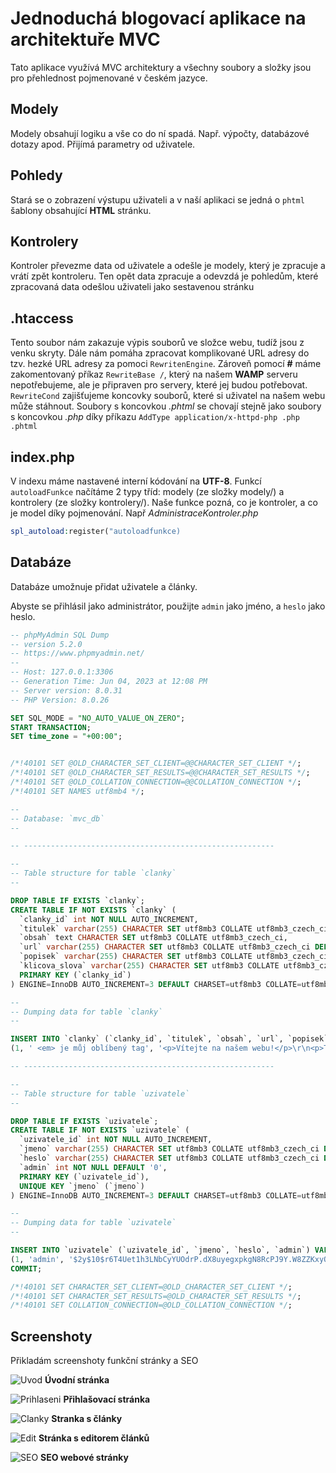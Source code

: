 # Jednoduchá blogovací aplikace na architektuře MVC

Tato aplikace využívá MVC architektury a všechny soubory a složky jsou pro přehlednost pojmenované v českém jazyce.

## Modely

Modely obsahují logiku a vše co do ní spadá. Např. výpočty, databázové dotazy apod. Přijímá parametry od uživatele.

## Pohledy

Stará se o zobrazení výstupu uživateli a v naší aplikaci se jedná o `phtml` šablony obsahující **HTML** stránku.

## Kontrolery

Kontroler převezme data od uživatele a odešle je modely, který je zpracuje a vrátí zpět kontroleru. Ten opět data zpracuje a odevzdá je pohledům, které zpracovaná data odešlou uživateli jako sestavenou stránku

## .htaccess

Tento soubor nám zakazuje výpis souborů ve složce webu, tudíž jsou z venku skryty. Dále nám pomáha zpracovat komplikované URL adresy do tzv. hezké URL adresy za pomoci `RewritenEngine`. Zároveň pomocí **#** máme zakomentovaný příkaz `RewriteBase /`, který na našem **WAMP** serveru nepotřebujeme, ale je připraven pro servery, které jej budou potřebovat. `RewriteCond` zajišťujeme koncovky souborů, které si uživatel na našem webu může stáhnout. Soubory s koncovkou _.phtml_ se chovají stejně jako soubory s koncovkou _.php_ díky příkazu `AddType application/x-httpd-php .php .phtml`

## index.php

V indexu máme nastavené interní kódování na **UTF-8**. Funkcí `autoloadFunkce` načítáme 2 typy tříd: modely (ze složky modely/) a kontrolery (ze složky kontrolery/). Naše funkce pozná, co je kontroler, a co je model díky pojmenování. Např _AdministraceKontroler.php_

```php
spl_autoload:register("autoloadfunkce)
```

## Databáze

Databáze umožnuje přidat uživatele a články.

Abyste se přihlásil jako administrátor, použijte `admin` jako jméno, a `heslo` jako heslo.

```sql
-- phpMyAdmin SQL Dump
-- version 5.2.0
-- https://www.phpmyadmin.net/
--
-- Host: 127.0.0.1:3306
-- Generation Time: Jun 04, 2023 at 12:08 PM
-- Server version: 8.0.31
-- PHP Version: 8.0.26

SET SQL_MODE = "NO_AUTO_VALUE_ON_ZERO";
START TRANSACTION;
SET time_zone = "+00:00";


/*!40101 SET @OLD_CHARACTER_SET_CLIENT=@@CHARACTER_SET_CLIENT */;
/*!40101 SET @OLD_CHARACTER_SET_RESULTS=@@CHARACTER_SET_RESULTS */;
/*!40101 SET @OLD_COLLATION_CONNECTION=@@COLLATION_CONNECTION */;
/*!40101 SET NAMES utf8mb4 */;

--
-- Database: `mvc_db`
--

-- --------------------------------------------------------

--
-- Table structure for table `clanky`
--

DROP TABLE IF EXISTS `clanky`;
CREATE TABLE IF NOT EXISTS `clanky` (
  `clanky_id` int NOT NULL AUTO_INCREMENT,
  `titulek` varchar(255) CHARACTER SET utf8mb3 COLLATE utf8mb3_czech_ci DEFAULT NULL,
  `obsah` text CHARACTER SET utf8mb3 COLLATE utf8mb3_czech_ci,
  `url` varchar(255) CHARACTER SET utf8mb3 COLLATE utf8mb3_czech_ci DEFAULT NULL,
  `popisek` varchar(255) CHARACTER SET utf8mb3 COLLATE utf8mb3_czech_ci DEFAULT NULL,
  `klicova_slova` varchar(255) CHARACTER SET utf8mb3 COLLATE utf8mb3_czech_ci DEFAULT NULL,
  PRIMARY KEY (`clanky_id`)
) ENGINE=InnoDB AUTO_INCREMENT=3 DEFAULT CHARSET=utf8mb3 COLLATE=utf8mb3_czech_ci;

--
-- Dumping data for table `clanky`
--

INSERT INTO `clanky` (`clanky_id`, `titulek`, `obsah`, `url`, `popisek`, `klicova_slova`) VALUES
(1, ' <em> je můj oblíbený tag', '<p>Vítejte na našem webu!</p>\r\n<p>Tento web je postaven na <strong>jednoduchém MVC frameworku v PHP</strong>. Toto je úvodní článek, načtený z databáze.</p>', 'uvod', 'Úvodní článek na webu v MVC v PHP', 'úvod, mvc, web');

-- --------------------------------------------------------

--
-- Table structure for table `uzivatele`
--

DROP TABLE IF EXISTS `uzivatele`;
CREATE TABLE IF NOT EXISTS `uzivatele` (
  `uzivatele_id` int NOT NULL AUTO_INCREMENT,
  `jmeno` varchar(255) CHARACTER SET utf8mb3 COLLATE utf8mb3_czech_ci DEFAULT NULL,
  `heslo` varchar(255) CHARACTER SET utf8mb3 COLLATE utf8mb3_czech_ci DEFAULT NULL,
  `admin` int NOT NULL DEFAULT '0',
  PRIMARY KEY (`uzivatele_id`),
  UNIQUE KEY `jmeno` (`jmeno`)
) ENGINE=InnoDB AUTO_INCREMENT=3 DEFAULT CHARSET=utf8mb3 COLLATE=utf8mb3_czech_ci;

--
-- Dumping data for table `uzivatele`
--

INSERT INTO `uzivatele` (`uzivatele_id`, `jmeno`, `heslo`, `admin`) VALUES
(1, 'admin', '$2y$10$r6T4Uet1h3LNbCyYUOdrP.dX8uyegxpkgN8RcPJ9Y.W8ZZKxyQTxO', 1);
COMMIT;

/*!40101 SET CHARACTER_SET_CLIENT=@OLD_CHARACTER_SET_CLIENT */;
/*!40101 SET CHARACTER_SET_RESULTS=@OLD_CHARACTER_SET_RESULTS */;
/*!40101 SET COLLATION_CONNECTION=@OLD_COLLATION_CONNECTION */;

```

## Screenshoty

Přikladám screenshoty funkční stránky a SEO

![Uvod](https://raw.githubusercontent.com/KanzanElBirbo/WAP/main/Projekt-MVC/uvod.png)
**Úvodní stránka**

![Prihlaseni](https://raw.githubusercontent.com/KanzanElBirbo/WAP/main/Projekt-MVC/prihlaseni.png)
**Přihlašovací stránka**

![Clanky](https://raw.githubusercontent.com/KanzanElBirbo/WAP/main/Projekt-MVC/clanky.png)
**Stranka s články**

![Edit](https://raw.githubusercontent.com/KanzanElBirbo/WAP/main/Projekt-MVC/edit.png)
**Stránka s editorem článků**

![SEO](https://raw.githubusercontent.com/KanzanElBirbo/WAP/main/Projekt-MVC/SEO.png)
**SEO webové stránky**
